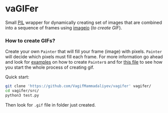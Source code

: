 # vaGIFer
Small [PIL](https://github.com/python-pillow/Pillow) wrapper for dynamically creating set of images that are combined into a sequence of frames using [imageio](http://imageio.github.io/) (*to create GIF*).

### How to create GIFs?
Create your own `Painter` that will fill your frame (image) with pixels. `Painter` will decide which pixels must fill each frame. For more information go ahead and look for [examples](src/examples.py) on how to create `Painter`s and for [this file](src/test.py) to see how you start the whole process of creating gif.

Quick start:
```bash
git clone 'https://github.com/VagifMammadaliyev/vagifer' vagifer/
cd vagifer/src/
python3 test.py
```
Then look for `.gif` file in folder just created.
